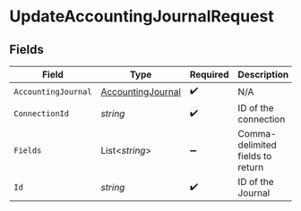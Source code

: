 # UpdateAccountingJournalRequest


## Fields

| Field                                                             | Type                                                              | Required                                                          | Description                                                       |
| ----------------------------------------------------------------- | ----------------------------------------------------------------- | ----------------------------------------------------------------- | ----------------------------------------------------------------- |
| `AccountingJournal`                                               | [AccountingJournal](../../Models/Components/AccountingJournal.md) | :heavy_check_mark:                                                | N/A                                                               |
| `ConnectionId`                                                    | *string*                                                          | :heavy_check_mark:                                                | ID of the connection                                              |
| `Fields`                                                          | List<*string*>                                                    | :heavy_minus_sign:                                                | Comma-delimited fields to return                                  |
| `Id`                                                              | *string*                                                          | :heavy_check_mark:                                                | ID of the Journal                                                 |